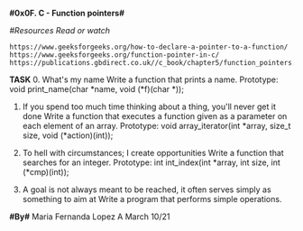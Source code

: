 **#0x0F. C - Function pointers#**

*#Resources*
    _Read or watch_

    https://www.geeksforgeeks.org/how-to-declare-a-pointer-to-a-function/
    https://www.geeksforgeeks.org/function-pointer-in-c/
    https://publications.gbdirect.co.uk//c_book/chapter5/function_pointers.html
    

**TASK**
0. What's my name
Write a function that prints a name.
Prototype: void print_name(char *name, void (*f)(char *));

1. If you spend too much time thinking about a thing, you'll never get it done
Write a function that executes a function given as a parameter on each element of an array.
Prototype: void array_iterator(int *array, size_t size, void (*action)(int));

2. To hell with circumstances; I create opportunities
Write a function that searches for an integer.
Prototype: int int_index(int *array, int size, int (*cmp)(int));

3. A goal is not always meant to be reached, it often serves simply as something to aim at
Write a program that performs simple operations.


**#By#**
Maria Fernanda Lopez A
March 10/21